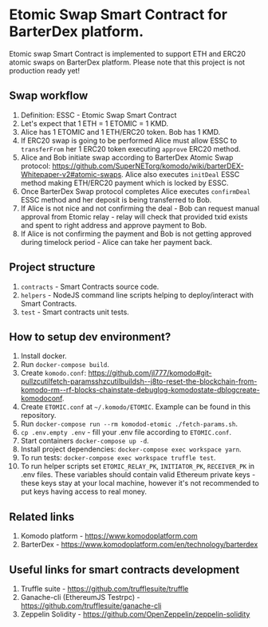 # Etomic Swap Smart Contract for BarterDex platform.
Etomic swap Smart Contract is implemented to support ETH and ERC20 atomic swaps on BarterDex platform.
Please note that this project is not production ready yet!

## Swap workflow

1. Definition: ESSC - Etomic Swap Smart Contract 
1. Let's expect that 1 ETH = 1 ETOMIC = 1 KMD.
1. Alice has 1 ETOMIC and 1 ETH/ERC20 token. Bob has 1 KMD.
1. If ERC20 swap is going to be performed Alice must allow ESSC to `transferFrom` her 1 ERC20 token executing `approve` ERC20 method. 
1. Alice and Bob initiate swap according to BarterDex Atomic Swap protocol: https://github.com/SuperNETorg/komodo/wiki/barterDEX-Whitepaper-v2#atomic-swaps. Alice also executes `initDeal` ESSC method making ETH/ERC20 payment which is locked by ESSC.
1. Once BarterDex Swap protocol completes Alice executes `confirmDeal` ESSC method and her deposit is being transferred to Bob.
1. If Alice is not nice and not confirming the deal - Bob can request manual approval from Etomic relay - relay will check that provided txid exists and spent to right address and approve payment to Bob.
1. If Alice is not confirming the payment and Bob is not getting approved during timelock period - Alice can take her payment back.

## Project structure

1. `contracts` - Smart Contracts source code.
1. `helpers` - NodeJS command line scripts helping to deploy/interact with Smart Contracts.
1. `test` - Smart contracts unit tests.

## How to setup dev environment?

1. Install docker.
1. Run `docker-compose build`.
1. Create `komodo.conf`: https://github.com/jl777/komodo#git-pullzcutilfetch-paramsshzcutilbuildsh--j8to-reset-the-blockchain-from-komodo-rm--rf-blocks-chainstate-debuglog-komodostate-dblogcreate-komodoconf.
1. Create `ETOMIC.conf` at `~/.komodo/ETOMIC`. Example can be found in this repository.
1. Run `docker-compose run --rm komodod-etomic ./fetch-params.sh`.
1. `cp .env.empty .env` - fill your .env file according to `ETOMIC.conf`.
1. Start containers `docker-compose up -d`.
1. Install project dependencies: `docker-compose exec workspace yarn`.
1. To run tests: `docker-compose exec workspace truffle test`.
1. To run helper scripts set `ETOMIC_RELAY_PK`, `INITIATOR_PK`, `RECEIVER_PK` in .env files. These variables should contain valid Ethereum private keys - these keys stay at your local machine, however it's not recommended to put keys having access to real money.

## Related links

1. Komodo platform - https://www.komodoplatform.com
1. BarterDex - https://www.komodoplatform.com/en/technology/barterdex

## Useful links for smart contracts development

1. Truffle suite - https://github.com/trufflesuite/truffle
1. Ganache-cli (EthereumJS Testrpc) - https://github.com/trufflesuite/ganache-cli
1. Zeppelin Solidity - https://github.com/OpenZeppelin/zeppelin-solidity
